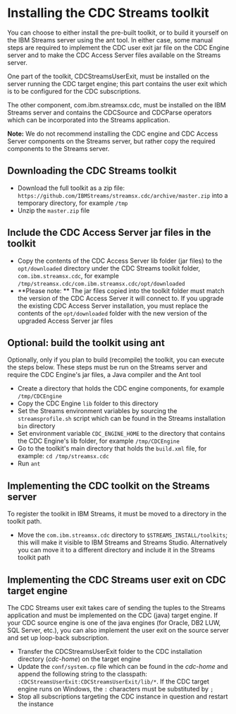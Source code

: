 # Installing the CDC Streams toolkit
You can choose to either install the pre-built toolkit, or to build it yourself on the IBM Streams server using the ant tool. In either case, some manual steps are required to implement the CDC user exit jar file on the CDC Engine server and to make the CDC Access Server files available on the Streams server. 

One part of the toolkit, CDCStreamsUserExit, must be installed on the server running the CDC target engine; this part contains the user exit which is to be configured for the CDC subscriptions. 

The other component, com.ibm.streamsx.cdc, must be installed on the IBM Streams server and contains the CDCSource and CDCParse operators which can be incorporated into the Streams application.

**Note:** We do not recommend installing the CDC engine and CDC Access Server components on the Streams server, but rather copy the required components to the Streams server.

## Downloading the CDC Streams toolkit
* Download the full toolkit as a zip file: `https://github.com/IBMStreams/streamsx.cdc/archive/master.zip` into a temporary directory, for example `/tmp`
* Unzip the `master.zip` file

## Include the CDC Access Server jar files in the toolkit
* Copy the contents of the CDC Access Server lib folder (jar files) to the `opt/downloaded` directory under the CDC Streams toolkit folder, `com.ibm.streamsx.cdc`, for example `/tmp/streamsx.cdc/com.ibm.streamsx.cdc/opt/downloaded`
* **Please note: ** The jar files copied into the toolkit folder must match the version of the CDC Access Server it will connect to. If you upgrade the existing CDC Access Server installation, you must replace the contents of the `opt/downloaded` folder with the new version of the upgraded Access Server jar files 


## Optional: build the toolkit using ant
Optionally, only if you plan to build (recompile) the toolkit, you can execute the steps below. These steps must be run on the Streams server and require the CDC Engine's jar files, a Java compiler and the Ant tool
* Create a directory that holds the CDC engine components, for example `/tmp/CDCEngine`
* Copy the CDC Engine `lib` folder to this directory
* Set the Streams environment variables by sourcing the `streamsprofile.sh` script which can be found in the Streams installation `bin` directory
* Set environment variable `CDC_ENGINE_HOME` to the directory that contains the CDC Engine's lib folder, for example `/tmp/CDCEngine`
* Go to the toolkit's main directory that holds the `build.xml` file, for example: `cd /tmp/streamsx.cdc`
* Run `ant`

## Implementing the CDC toolkit on the Streams server
To register the toolkit in IBM Streams, it must be moved to a directory in the toolkit path.
* Move the `com.ibm.streamsx.cdc` directory to `$STREAMS_INSTALL/toolkits`; this will make it visible to IBM Streams and Streams Studio. Alternatively you can move it to a different directory and include it in the Streams toolkit path

## Implementing the CDC Streams user exit on CDC target engine
The CDC Streams user exit takes care of sending the tuples to the Streams application and must be implemented on the CDC (java) target engine. If your CDC source engine is one of the java engines (for Oracle, DB2 LUW, SQL Server, etc.), you can also implement the user exit on the source server and set up loop-back subscription. 
* Transfer the CDCStreamsUserExit folder to the CDC installation directory (_cdc-home_) on the target engine
* Update the `conf/system.cp` file which can be found in the _cdc-home_ and append the following string to the classpath: `:CDCStreamsUserExit:CDCStreamsUserExit/lib/*`. If the CDC target engine runs on Windows, the `:` characters must be substituted by `;`
* Stop all subscriptions targeting the CDC instance in question and restart the instance 

